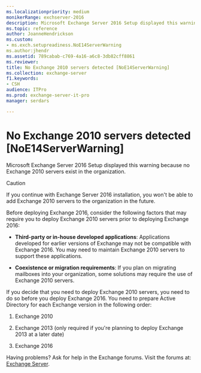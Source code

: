 ```yaml
---
ms.localizationpriority: medium
monikerRange: exchserver-2016
description: Microsoft Exchange Server 2016 Setup displayed this warning because no Exchange 2010 servers exist in the organization.
ms.topic: reference
author: JoanneHendrickson
ms.custom:
- ms.exch.setupreadiness.NoE14ServerWarning
ms.author:jhendr
ms.assetid: 789cabab-c769-4a16-a6c8-3db82cff8861
ms.reviewer: 
title: No Exchange 2010 servers detected [NoE14ServerWarning]
ms.collection: exchange-server
f1.keywords:
- CSH
audience: ITPro
ms.prod: exchange-server-it-pro
manager: serdars

---
```


# No Exchange 2010 servers detected [NoE14ServerWarning]

Microsoft Exchange Server 2016 Setup displayed this warning because no Exchange 2010 servers exist in the organization.

> [!CAUTION]
> If you continue with Exchange Server 2016 installation, you won't be able to add Exchange 2010 servers to the organization in the future.

Before deploying Exchange 2016, consider the following factors that may require you to deploy Exchange 2010 servers prior to deploying Exchange 2016:

- **Third-party or in-house developed applications**: Applications developed for earlier versions of Exchange may not be compatible with Exchange 2016. You may need to maintain Exchange 2010 servers to support these applications.

- **Coexistence or migration requirements**: If you plan on migrating mailboxes into your organization, some solutions may require the use of Exchange 2010 servers.

If you decide that you need to deploy Exchange 2010 servers, you need to do so before you deploy Exchange 2016. You need to prepare Active Directory for each Exchange version in the following order:

1. Exchange 2010

2. Exchange 2013 (only required if you're planning to deploy Exchange 2013 at a later date)

3. Exchange 2016

Having problems? Ask for help in the Exchange forums. Visit the forums at: [Exchange Server](https://social.technet.microsoft.com/forums/office/home?category=exchangeserver).

